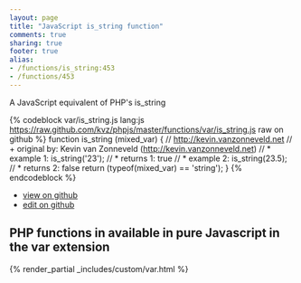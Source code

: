 ```yaml
---
layout: page
title: "JavaScript is_string function"
comments: true
sharing: true
footer: true
alias:
- /functions/is_string:453
- /functions/453
---
```

<!-- Generated by Rakefile:build -->
A JavaScript equivalent of PHP's is_string

{% codeblock var/is_string.js lang:js https://raw.github.com/kvz/phpjs/master/functions/var/is_string.js raw on github %}
function is_string (mixed_var) {
    // http://kevin.vanzonneveld.net
    // +   original by: Kevin van Zonneveld (http://kevin.vanzonneveld.net)
    // *     example 1: is_string('23');
    // *     returns 1: true
    // *     example 2: is_string(23.5);
    // *     returns 2: false
    return (typeof(mixed_var) == 'string');
}
{% endcodeblock %}

 - [view on github](https://github.com/kvz/phpjs/blob/master/functions/var/is_string.js)
 - [edit on github](https://github.com/kvz/phpjs/edit/master/functions/var/is_string.js)

## PHP functions in available in pure Javascript in the var extension
{% render_partial _includes/custom/var.html %}
